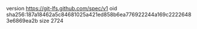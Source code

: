 version https://git-lfs.github.com/spec/v1
oid sha256:187a18462a5c84681025a421ed858b6ea776922244a169c22226483e6869ea2b
size 2724
